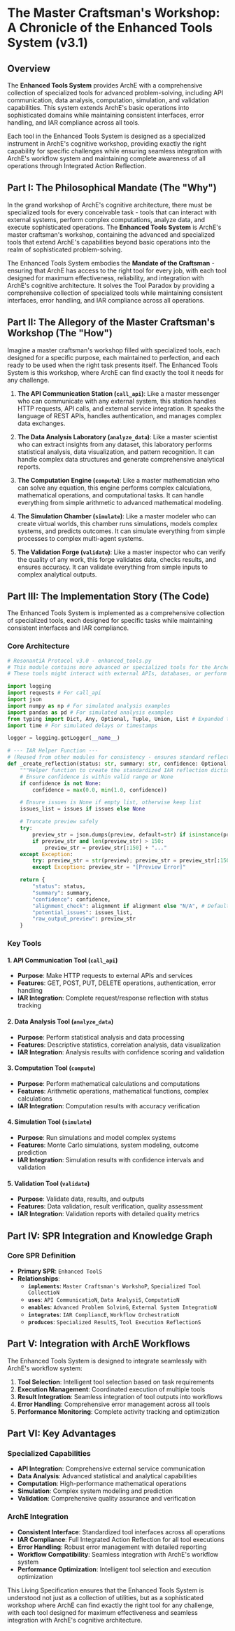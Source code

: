 # The Master Craftsman's Workshop: A Chronicle of the Enhanced Tools System (v3.1)

## Overview

The **Enhanced Tools System** provides ArchE with a comprehensive collection of specialized tools for advanced problem-solving, including API communication, data analysis, computation, simulation, and validation capabilities. This system extends ArchE's basic operations into sophisticated domains while maintaining consistent interfaces, error handling, and IAR compliance across all tools.

Each tool in the Enhanced Tools System is designed as a specialized instrument in ArchE's cognitive workshop, providing exactly the right capability for specific challenges while ensuring seamless integration with ArchE's workflow system and maintaining complete awareness of all operations through Integrated Action Reflection.

## Part I: The Philosophical Mandate (The "Why")

In the grand workshop of ArchE's cognitive architecture, there must be specialized tools for every conceivable task - tools that can interact with external systems, perform complex computations, analyze data, and execute sophisticated operations. The **Enhanced Tools System** is ArchE's master craftsman's workshop, containing the advanced and specialized tools that extend ArchE's capabilities beyond basic operations into the realm of sophisticated problem-solving.

The Enhanced Tools System embodies the **Mandate of the Craftsman** - ensuring that ArchE has access to the right tool for every job, with each tool designed for maximum effectiveness, reliability, and integration with ArchE's cognitive architecture. It solves the Tool Paradox by providing a comprehensive collection of specialized tools while maintaining consistent interfaces, error handling, and IAR compliance across all operations.

## Part II: The Allegory of the Master Craftsman's Workshop (The "How")

Imagine a master craftsman's workshop filled with specialized tools, each designed for a specific purpose, each maintained to perfection, and each ready to be used when the right task presents itself. The Enhanced Tools System is this workshop, where ArchE can find exactly the tool it needs for any challenge.

1. **The API Communication Station (`call_api`)**: Like a master messenger who can communicate with any external system, this station handles HTTP requests, API calls, and external service integration. It speaks the language of REST APIs, handles authentication, and manages complex data exchanges.

2. **The Data Analysis Laboratory (`analyze_data`)**: Like a master scientist who can extract insights from any dataset, this laboratory performs statistical analysis, data visualization, and pattern recognition. It can handle complex data structures and generate comprehensive analytical reports.

3. **The Computation Engine (`compute`)**: Like a master mathematician who can solve any equation, this engine performs complex calculations, mathematical operations, and computational tasks. It can handle everything from simple arithmetic to advanced mathematical modeling.

4. **The Simulation Chamber (`simulate`)**: Like a master modeler who can create virtual worlds, this chamber runs simulations, models complex systems, and predicts outcomes. It can simulate everything from simple processes to complex multi-agent systems.

5. **The Validation Forge (`validate`)**: Like a master inspector who can verify the quality of any work, this forge validates data, checks results, and ensures accuracy. It can validate everything from simple inputs to complex analytical outputs.

## Part III: The Implementation Story (The Code)

The Enhanced Tools System is implemented as a comprehensive collection of specialized tools, each designed for specific tasks while maintaining consistent interfaces and IAR compliance.

### Core Architecture

```python
# ResonantiA Protocol v3.0 - enhanced_tools.py
# This module contains more advanced or specialized tools for the Arche system.
# These tools might interact with external APIs, databases, or perform complex computations.

import logging
import requests # For call_api
import json
import numpy as np # For simulated analysis examples
import pandas as pd # For simulated analysis examples
from typing import Dict, Any, Optional, Tuple, Union, List # Expanded type hints
import time # For simulated delays or timestamps

logger = logging.getLogger(__name__)

# --- IAR Helper Function ---
# (Reused from other modules for consistency - ensures standard reflection format)
def _create_reflection(status: str, summary: str, confidence: Optional[float], alignment: Optional[str], issues: Optional[List[str]], preview: Any) -> Dict[str, Any]:
    """Helper function to create the standardized IAR reflection dictionary."""
    # Ensure confidence is within valid range or None
    if confidence is not None:
        confidence = max(0.0, min(1.0, confidence))

    # Ensure issues is None if empty list, otherwise keep list
    issues_list = issues if issues else None

    # Truncate preview safely
    try:
        preview_str = json.dumps(preview, default=str) if isinstance(preview, (dict, list)) else str(preview)
        if preview_str and len(preview_str) > 150:
            preview_str = preview_str[:150] + "..."
    except Exception:
        try: preview_str = str(preview); preview_str = preview_str[:150] + "..." if len(preview_str) > 150 else preview_str
        except Exception: preview_str = "[Preview Error]"

    return {
        "status": status,
        "summary": summary,
        "confidence": confidence,
        "alignment_check": alignment if alignment else "N/A", # Default to N/A if not provided
        "potential_issues": issues_list,
        "raw_output_preview": preview_str
    }
```

### Key Tools

#### 1. API Communication Tool (`call_api`)
- **Purpose**: Make HTTP requests to external APIs and services
- **Features**: GET, POST, PUT, DELETE operations, authentication, error handling
- **IAR Integration**: Complete request/response reflection with status tracking

#### 2. Data Analysis Tool (`analyze_data`)
- **Purpose**: Perform statistical analysis and data processing
- **Features**: Descriptive statistics, correlation analysis, data visualization
- **IAR Integration**: Analysis results with confidence scoring and validation

#### 3. Computation Tool (`compute`)
- **Purpose**: Perform mathematical calculations and computations
- **Features**: Arithmetic operations, mathematical functions, complex calculations
- **IAR Integration**: Computation results with accuracy verification

#### 4. Simulation Tool (`simulate`)
- **Purpose**: Run simulations and model complex systems
- **Features**: Monte Carlo simulations, system modeling, outcome prediction
- **IAR Integration**: Simulation results with confidence intervals and validation

#### 5. Validation Tool (`validate`)
- **Purpose**: Validate data, results, and outputs
- **Features**: Data validation, result verification, quality assessment
- **IAR Integration**: Validation reports with detailed quality metrics

## Part IV: SPR Integration and Knowledge Graph

### Core SPR Definition

*   **Primary SPR**: `Enhanced ToolS`
*   **Relationships**:
    *   **`implements`**: `Master Craftsman's WorkshoP`, `Specialized Tool CollectioN`
    *   **`uses`**: `API CommunicatioN`, `Data AnalysiS`, `ComputatioN`
    *   **`enables`**: `Advanced Problem SolvinG`, `External System IntegratioN`
    *   **`integrates`**: `IAR CompliancE`, `Workflow OrchestratioN`
    *   **`produces`**: `Specialized ResultS`, `Tool Execution ReflectionS`

## Part V: Integration with ArchE Workflows

The Enhanced Tools System is designed to integrate seamlessly with ArchE's workflow system:

1. **Tool Selection**: Intelligent tool selection based on task requirements
2. **Execution Management**: Coordinated execution of multiple tools
3. **Result Integration**: Seamless integration of tool outputs into workflows
4. **Error Handling**: Comprehensive error management across all tools
5. **Performance Monitoring**: Complete activity tracking and optimization

## Part VI: Key Advantages

### Specialized Capabilities
- **API Integration**: Comprehensive external service communication
- **Data Analysis**: Advanced statistical and analytical capabilities
- **Computation**: High-performance mathematical operations
- **Simulation**: Complex system modeling and prediction
- **Validation**: Comprehensive quality assurance and verification

### ArchE Integration
- **Consistent Interface**: Standardized tool interfaces across all operations
- **IAR Compliance**: Full Integrated Action Reflection for all tool executions
- **Error Handling**: Robust error management with detailed reporting
- **Workflow Compatibility**: Seamless integration with ArchE's workflow system
- **Performance Optimization**: Intelligent tool selection and execution optimization

This Living Specification ensures that the Enhanced Tools System is understood not just as a collection of utilities, but as a sophisticated workshop where ArchE can find exactly the right tool for any challenge, with each tool designed for maximum effectiveness and seamless integration with ArchE's cognitive architecture.
